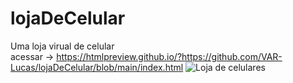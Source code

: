 # lojaDeCelular
 Uma loja virual de celular
 <br>
acessar -> https://htmlpreview.github.io/?https://github.com/VAR-Lucas/lojaDeCelular/blob/main/index.html
![Loja de celulares](https://user-images.githubusercontent.com/69447962/151877697-ebfc72f5-eb4b-4d97-8e3d-b4ed0e7e57de.png)
